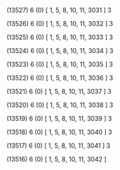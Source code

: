 (13527) 6 (0) [ 1, 5, 8, 10, 11, 3031 ] 3 


(13526) 6 (0) [ 1, 5, 8, 10, 11, 3032 ] 3 


(13525) 6 (0) [ 1, 5, 8, 10, 11, 3033 ] 3 


(13524) 6 (0) [ 1, 5, 8, 10, 11, 3034 ] 3 


(13523) 6 (0) [ 1, 5, 8, 10, 11, 3035 ] 3 


(13522) 6 (0) [ 1, 5, 8, 10, 11, 3036 ] 3 


(13521) 6 (0) [ 1, 5, 8, 10, 11, 3037 ] 3 


(13520) 6 (0) [ 1, 5, 8, 10, 11, 3038 ] 3 


(13519) 6 (0) [ 1, 5, 8, 10, 11, 3039 ] 3 


(13518) 6 (0) [ 1, 5, 8, 10, 11, 3040 ] 3 


(13517) 6 (0) [ 1, 5, 8, 10, 11, 3041 ] 3 


(13516) 6 (0) [ 1, 5, 8, 10, 11, 3042 ]  

